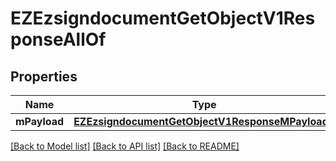 # EZEzsigndocumentGetObjectV1ResponseAllOf

## Properties
Name | Type | Description | Notes
------------ | ------------- | ------------- | -------------
**mPayload** | [**EZEzsigndocumentGetObjectV1ResponseMPayload***](EZEzsigndocumentGetObjectV1ResponseMPayload.md) |  | 

[[Back to Model list]](../README.md#documentation-for-models) [[Back to API list]](../README.md#documentation-for-api-endpoints) [[Back to README]](../README.md)


